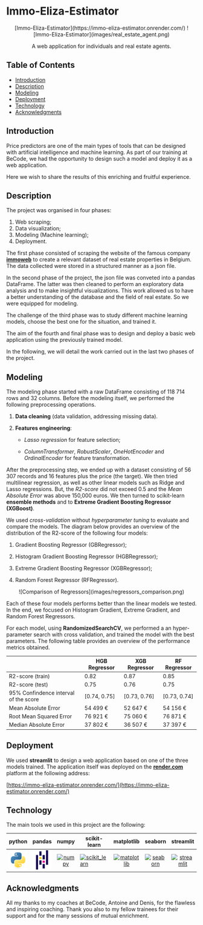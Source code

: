 
# Immo-Eliza-Estimator

<p align="center">
  [Immo-Eliza-Estimator](https://immo-eliza-estimator.onrender.com/)
    ![Immo-Eliza-Estimator](images/real_estate_agent.png)
  </a>
</p>

<p align="center">
  A web application for individuals and real estate agents.
</p>

<!-- START doctoc generated TOC please keep comment here to allow auto update -->
<!-- DON'T EDIT THIS SECTION, INSTEAD RE-RUN doctoc TO UPDATE -->
## Table of Contents

- [Introduction](#introduction)
- [Description](#description)
- [Modeling](#modeling)
- [Deployment](#deployment)
- [Technology](#technology)
- [Acknowledgments](#acknowledgments)

<!-- END doctoc generated TOC please keep comment here to allow auto update -->

## Introduction

Price predictors are one of the main types of tools that can be designed with artificial intelligence and machine learning. As part of our training at BeCode, we had the opportunity to design such a model and deploy it as a web application.

Here we wish to share the results of this enriching and fruitful experience.

## Description

The project was organised in four phases:

1. Web scraping;
2. Data visualization;
3. Modeling (Machine learning);
4. Deployment.

The first phase consisted of scraping the website of the famous company [**immoweb**](https://www.immoweb.be/en) to create a relevant dataset of real estate properties in Belgium. The data collected were stored in a structured manner as a json file.

In the second phase of the project, the json file was conveted into a pandas DataFrame. The latter was then cleaned to perform an exploratory data analysis and to make insightful visualizations. This work allowed us to have a better understanding of the database and the field of real estate. So we were equipped for modeling.

The challenge of the third phase was to study different machine learning models, choose the best one for the situation, and trained it.

The aim of the fourth and final phase was to design and deploy a basic web application using the previously trained model.

In the following, we will detail the work carried out in the last two phases of the project.

## Modeling

The modeling phase started with a raw DataFrame consisting of 118 714 rows and 32 columns. Before the modeling itself, we performed the following preprocessing operations.

1. **Data cleaning** (data validation, addressing missing data).

2. **Features engineering**:

    - *Lasso regression* for feature selection;

    - *ColumnTransformer*, *RobustScaler*, *OneHotEncoder* and *OrdinalEncoder* for feature transformation.

After the preprocessing step, we ended up with a dataset consisting of 56 307 records and 16 features plus the price (the target). We then tried multilinear regression, as well as other linear models such as Ridge and Lasso regressions. But, the *R2-score* did not exceed 0.5 and the *Mean Absolute Error* was above 150,000 euros. We then turned to scikit-learn **ensemble methods** and to **Extreme Gradient Boosting Regressor (XGBoost)**.

We used *cross-validation* without *hyperparameter tuning* to evaluate and compare the models. The diagram below provides an overview of the distribution of the R2-score of the following four models:

1. Gradient Boosting Regressor (GBRegressor);

2. Histogram Gradient Boosting Regressor (HGBRegressor);

3. Extreme Gradient Boosting Regressor (XGBRegressor);

4. Random Forest Regressor (RFRegressor).

<div align="center">
  ![Comparison of Regressors](images/regressors_comparison.png)
</div>

Each of these four models performs better than the linear models we tested. In the end, we focused on Histogram Gradient, Extreme Gradient, and Random Forest Regressors.

For each model, using **RandomizedSearchCV**, we performed a an hyper-parameter search with cross validation, and trained the model with the best parameters. The following table provides an overview of the performance metrics obtained.

|  | **HGB Regressor** | **XGB Regressor** | **RF Regressor** |
|--|-------------------|-------------------|------------------|
| R2-score (train) | 0.82 | 0.87 | 0.85 |
| R2-score (test)  | 0.75 | 0.76 | 0.75 |
| 95% Confindence interval of the score | [0.74, 0.75] | [0.73, 0.76] | [0.73, 0.74] |
| Mean Absolute Error | 54 499 € | 52 647 € | 54 156 € |
| Root Mean Squared Error | 76 921 € | 75 060 € | 76 871 € |
| Median Absolute Error | 37 802 € | 36 507 € | 37 397 € |

## Deployment

We used **streamlit** to design a web application based on one of the three models trained. The application itself was deployed on the [**render.com**](https://render.com/) platform at the following address:

[https://immo-eliza-estimator.onrender.com/](https://immo-eliza-estimator.onrender.com/)

## Technology

The main tools we used in this project are the following:

| python | pandas | numpy | scikit-learn | matplotlib | seaborn | streamlit |
|:------:|:------:|:------:|------|:------:|:------:|:------:|
| [![python](https://raw.githubusercontent.com/devicons/devicon/master/icons/python/python-original.svg)](https://www.python.org) | [![pandas](https://raw.githubusercontent.com/devicons/devicon/2ae2a900d2f041da66e950e4d48052658d850630/icons/pandas/pandas-original.svg)](https://pandas.pydata.org/) | [![numpy](https://numpy.org/images/logo.svg)](https://numpy.org/) | [![scikit_learn](https://upload.wikimedia.org/wikipedia/commons/0/05/Scikit_learn_logo_small.svg)](https://scikit-learn.org/) | [![matplotlib](https://matplotlib.org/_static/images/documentation.svg)](https://matplotlib.org/) | [![seaborn](https://seaborn.pydata.org/_images/logo-mark-lightbg.svg)](https://seaborn.pydata.org/) | [![streamlit](https://docs.streamlit.io/logo.svg)](https://docs.streamlit.io/) |


## Acknowledgments

All my thanks to my coaches at BeCode, Antoine and Denis, for the flawless and inspiring coaching. Thank you also to my fellow trainees for their support and for the many sessions of mutual enrichment.